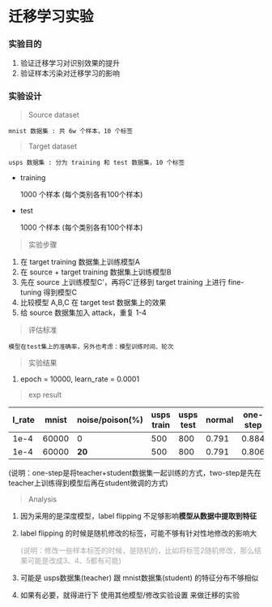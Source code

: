 # 迁移学习实验

### 实验目的

1. 验证迁移学习对识别效果的提升
2. 验证样本污染对迁移学习的影响

### 实验设计

> Source dataset

    mnist 数据集 : 共 6w 个样本，10 个标签

> Target dataset

    usps 数据集 : 分为 training 和 test 数据集，10 个标签

- training

  1000 个样本 (每个类别各有100个样本)

- test

  1000 个样本 (每个类别各有100个样本)

> 实验步骤

1. 在 target training 数据集上训练模型A
2. 在 source + target training 数据集上训练模型B
3. 先在 source 上训练模型C'，再将C'迁移到 target training 上进行 fine-tuning 得到模型C
4. 比较模型 A,B,C 在 target test 数据集上的效果
5. 给 source 数据集加入 attack，重复 1-4

> 评估标准

    模型在test集上的准确率，另外也考虑：模型训练时间、轮次

> 实验结果

1. epoch = 10000, learn_rate = 0.0001

> exp result

| l_rate | mnist | noise/poison(%) | usps train | usps test | normal | one-step | two-step |
| ------ | ----- | --------------- | ---------- | --------- | ------ | -------- | -------- |
| 1e-4   | 60000 | 0               | 500        | 800       | 0.791  | 0.884    | 0.924    |
| 1e-4   | 60000 | **20**          | 500        | 800       | 0.791  | 0.806    | 0.890    |

  (说明：one-step是将teacher+student数据集一起训练的方式，two-step是先在teacher上训练得到模型后再在student微调的方式)

> Analysis

1. 因为采用的是深度模型，label flipping 不足够影响**模型从数据中提取到特征**
2. label flipping 的时候是随机修改的标签，可能不够有针对性地修改的影响大

    <font color=#a8a8a8>(说明：修改一些样本标签的时候，是随机的，比如将标签2随机修改，那么结果可能是改成3、4、5都有可能)</font>

3. 可能是 usps数据集(teacher) 跟 mnist数据集(student) 的特征分布不够相似
4. 如果有必要，就得进行下 使用其他模型/修改实验设置 来做迁移的实验
